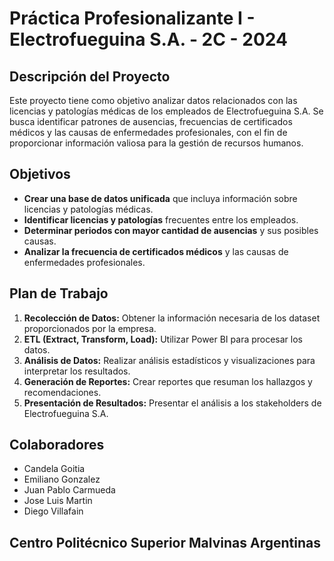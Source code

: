 # Práctica Profesionalizante I - Electrofueguina S.A. - 2C - 2024

## Descripción del Proyecto
Este proyecto tiene como objetivo analizar datos relacionados con las licencias y patologías médicas de los empleados de Electrofueguina S.A. Se busca identificar patrones de ausencias, frecuencias de certificados médicos y las causas de enfermedades profesionales, con el fin de proporcionar información valiosa para la gestión de recursos humanos.

## Objetivos
- **Crear una base de datos unificada** que incluya información sobre licencias y patologías médicas.
- **Identificar licencias y patologías** frecuentes entre los empleados.
- **Determinar periodos con mayor cantidad de ausencias** y sus posibles causas.
- **Analizar la frecuencia de certificados médicos** y las causas de enfermedades profesionales.

## Plan de Trabajo
1. **Recolección de Datos:** Obtener la información necesaria de los dataset proporcionados por la empresa.
2. **ETL (Extract, Transform, Load):** Utilizar Power BI para procesar los datos.
3. **Análisis de Datos:** Realizar análisis estadísticos y visualizaciones para interpretar los resultados.
4. **Generación de Reportes:** Crear reportes que resuman los hallazgos y recomendaciones.
5. **Presentación de Resultados:** Presentar el análisis a los stakeholders de Electrofueguina S.A.

## Colaboradores
- Candela Goitia
- Emiliano Gonzalez 
- Juan Pablo Carmueda
- Jose Luis Martin
- Diego Villafain

## Centro Politécnico Superior Malvinas Argentinas
